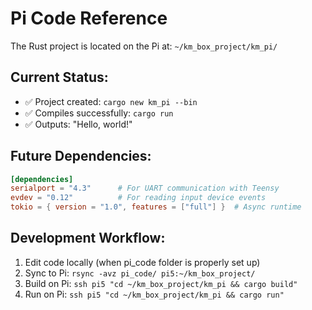 # Pi Code Reference

The Rust project is located on the Pi at: `~/km_box_project/km_pi/`

## Current Status:
- ✅ Project created: `cargo new km_pi --bin`
- ✅ Compiles successfully: `cargo run`
- ✅ Outputs: "Hello, world!"

## Future Dependencies:
```toml
[dependencies]
serialport = "4.3"      # For UART communication with Teensy
evdev = "0.12"          # For reading input device events
tokio = { version = "1.0", features = ["full"] }  # Async runtime
```

## Development Workflow:
1. Edit code locally (when pi_code folder is properly set up)
2. Sync to Pi: `rsync -avz pi_code/ pi5:~/km_box_project/`
3. Build on Pi: `ssh pi5 "cd ~/km_box_project/km_pi && cargo build"`
4. Run on Pi: `ssh pi5 "cd ~/km_box_project/km_pi && cargo run"`
